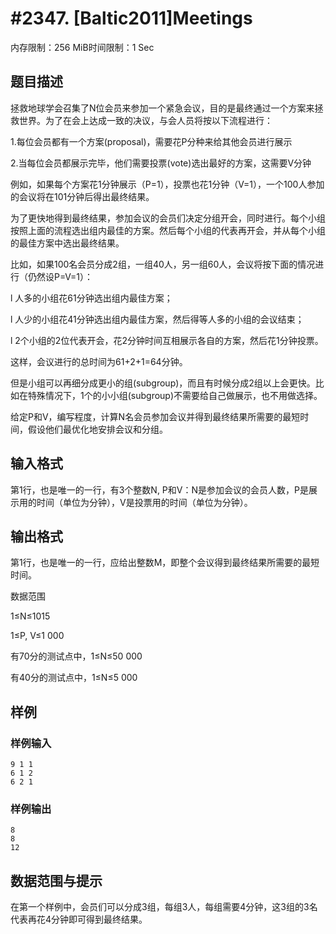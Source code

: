 # #2347. [Baltic2011]Meetings

内存限制：256 MiB时间限制：1 Sec

## 题目描述

拯救地球学会召集了N位会员来参加一个紧急会议，目的是最终通过一个方案来拯救世界。为了在会上达成一致的决议，与会人员将按以下流程进行：

1.每位会员都有一个方案(proposal)，需要花P分种来给其他会员进行展示

2.当每位会员都展示完毕，他们需要投票(vote)选出最好的方案，这需要V分钟

例如，如果每个方案花1分钟展示（P=1），投票也花1分钟（V=1），一个100人参加的会议将在101分钟后得出最终结果。

为了更快地得到最终结果，参加会议的会员们决定分组开会，同时进行。每个小组按照上面的流程选出组内最佳的方案。然后每个小组的代表再开会，并从每个小组的最佳方案中选出最终结果。

比如，如果100名会员分成2组，一组40人，另一组60人，会议将按下面的情况进行（仍然设P=V=1）：

l        人多的小组花61分钟选出组内最佳方案；

l        人少的小组花41分钟选出组内最佳方案，然后得等人多的小组的会议结束；

l        2个小组的2位代表开会，花2分钟时间互相展示各自的方案，然后花1分钟投票。

这样，会议进行的总时间为61+2+1=64分钟。

但是小组可以再细分成更小的组(subgroup)，而且有时候分成2组以上会更快。比如在特殊情况下，1个的小小组(subgroup)不需要给自己做展示，也不用做选择。

给定P和V，编写程度，计算N名会员参加会议并得到最终结果所需要的最短时间，假设他们最优化地安排会议和分组。

## 输入格式

 

第1行，也是唯一的一行，有3个整数N, P和V：N是参加会议的会员人数，P是展示用的时间（单位为分钟），V是投票用的时间（单位为分钟）。

## 输出格式

第1行，也是唯一的一行，应给出整数M，即整个会议得到最终结果所需要的最短时间。

数据范围

1&le;N&le;1015

1&le;P, V&le;1 000

有70分的测试点中，1&le;N&le;50 000

有40分的测试点中，1&le;N&le;5 000

## 样例

### 样例输入

    
    9 1 1 
    6 1 2 
    6 2 1
    

### 样例输出

    
    8
    8
    12
    
    

## 数据范围与提示

在第一个样例中，会员们可以分成3组，每组3人，每组需要4分钟，这3组的3名代表再花4分钟即可得到最终结果。
